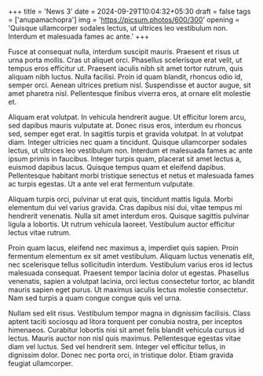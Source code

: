 +++
title = 'News 3'
date = 2024-09-29T10:04:32+05:30
draft = false
tags = ['anupamachopra']
img = 'https://picsum.photos/600/300'
opening = 'Quisque ullamcorper sodales lectus, ut ultrices leo vestibulum non. Interdum et malesuada fames ac ante.'
+++

Fusce at consequat nulla, interdum suscipit mauris. Praesent et risus ut urna porta mollis. Cras ut aliquet orci. Phasellus scelerisque erat velit, ut tempus eros efficitur ut. Praesent iaculis nibh sit amet tortor rutrum, quis aliquam nibh luctus. Nulla facilisi. Proin id quam blandit, rhoncus odio id, semper orci. Aenean ultrices pretium nisl. Suspendisse et auctor augue, sit amet pharetra nisl. Pellentesque finibus viverra eros, at ornare elit molestie et.

Aliquam erat volutpat. In vehicula hendrerit augue. Ut efficitur lorem arcu, sed dapibus mauris vulputate at. Donec risus eros, interdum eu rhoncus sed, semper eget erat. In sagittis turpis et gravida volutpat. In at volutpat diam. Integer ultricies nec quam a tincidunt. Quisque ullamcorper sodales lectus, ut ultrices leo vestibulum non. Interdum et malesuada fames ac ante ipsum primis in faucibus. Integer turpis quam, placerat sit amet lectus a, euismod dapibus lacus. Quisque tempus quam et eleifend dapibus. Pellentesque habitant morbi tristique senectus et netus et malesuada fames ac turpis egestas. Ut a ante vel erat fermentum vulputate.

Aliquam turpis orci, pulvinar ut erat quis, tincidunt mattis ligula. Morbi elementum dui vel varius gravida. Cras dapibus nisi dui, vitae tempus mi hendrerit venenatis. Nulla sit amet interdum eros. Quisque sagittis pulvinar ligula a lobortis. Ut rutrum vehicula laoreet. Vestibulum auctor efficitur lectus vitae rutrum.

Proin quam lacus, eleifend nec maximus a, imperdiet quis sapien. Proin fermentum elementum ex sit amet vestibulum. Aliquam luctus venenatis elit, nec scelerisque tellus sollicitudin interdum. Vestibulum varius eros id lectus malesuada consequat. Praesent tempor lacinia dolor ut egestas. Phasellus venenatis, sapien a volutpat lacinia, orci lectus consectetur tortor, ac blandit mauris sapien eget purus. Ut maximus iaculis lectus molestie consectetur. Nam sed turpis a quam congue congue quis vel urna.

Nullam sed elit risus. Vestibulum tempor magna in dignissim facilisis. Class aptent taciti sociosqu ad litora torquent per conubia nostra, per inceptos himenaeos. Curabitur lobortis nisi sit amet felis blandit vehicula cursus id lectus. Mauris auctor non nisl quis maximus. Pellentesque egestas vitae diam vel luctus. Sed vel hendrerit sem. Integer vel efficitur tellus, in dignissim dolor. Donec nec porta orci, in tristique dolor. Etiam gravida feugiat ullamcorper.
